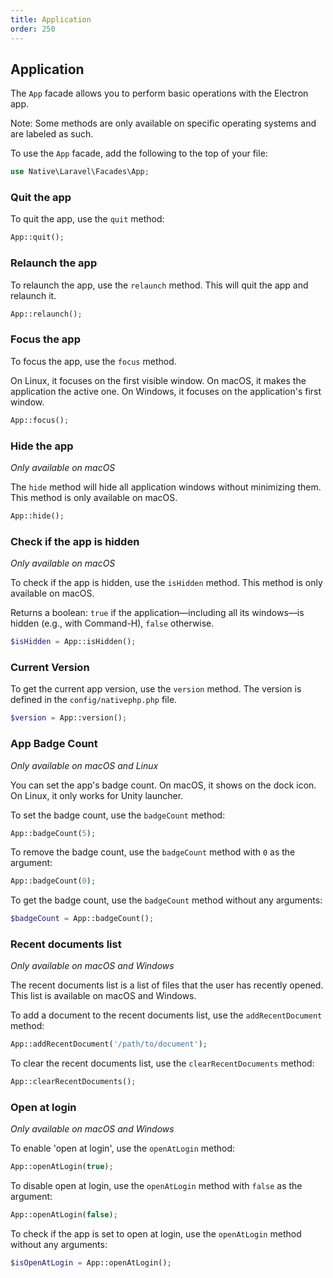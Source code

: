 ```yaml
---
title: Application
order: 250
---
```


## Application

The `App` facade allows you to perform basic operations with the Electron app.

Note: Some methods are only available on specific operating systems and are labeled as such.

To use the `App` facade, add the following to the top of your file:

```php
use Native\Laravel\Facades\App;
```

### Quit the app

To quit the app, use the `quit` method:

```php
App::quit();
```

### Relaunch the app
To relaunch the app, use the `relaunch` method. This will quit the app and relaunch it.

```php
App::relaunch();
```

### Focus the app

To focus the app, use the `focus` method.

On Linux, it focuses on the first visible window. On macOS, it makes the application the active one. On Windows, it
focuses on the application's first window.

```php
App::focus();
```

### Hide the app
_Only available on macOS_

The `hide` method will hide all application windows without minimizing them. This method is only available on macOS.

```php
App::hide();
```

### Check if the app is hidden
_Only available on macOS_

To check if the app is hidden, use the `isHidden` method. This method is only available on macOS.

Returns a boolean: `true` if the application—including all its windows—is hidden (e.g., with Command-H), `false`
otherwise.

```php
$isHidden = App::isHidden();
```

### Current Version

To get the current app version, use the `version` method. The version is defined in the `config/nativephp.php` file.

```php
$version = App::version();
```

### App Badge Count
_Only available on macOS and Linux_

You can set the app's badge count.
On macOS, it shows on the dock icon. On Linux, it only works for Unity launcher.

To set the badge count, use the `badgeCount` method:

```php
App::badgeCount(5);
```

To remove the badge count, use the `badgeCount` method with `0` as the argument:

```php
App::badgeCount(0);
```

To get the badge count, use the `badgeCount` method without any arguments:

```php
$badgeCount = App::badgeCount();
``` 

### Recent documents list
_Only available on macOS and Windows_

The recent documents list is a list of files that the user has recently opened. This list is available on macOS and
Windows.

To add a document to the recent documents list, use the `addRecentDocument` method:

```php
App::addRecentDocument('/path/to/document');
```

To clear the recent documents list, use the `clearRecentDocuments` method:

```php
App::clearRecentDocuments();
```

### Open at login
_Only available on macOS and Windows_

To enable 'open at login', use the `openAtLogin` method:

```php
App::openAtLogin(true);
```

To disable open at login, use the `openAtLogin` method with `false` as the argument:

```php
App::openAtLogin(false);
```

To check if the app is set to open at login, use the `openAtLogin` method without any arguments:

```php
$isOpenAtLogin = App::openAtLogin();
```


